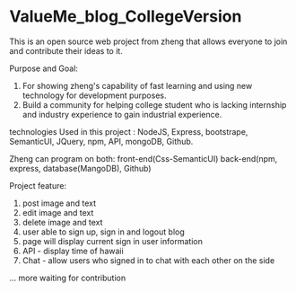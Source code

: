 # ValueMe_blog_CollegeVersion
This is an open source  web  project  from zheng that allows everyone to join and contribute their ideas to it. 

Purpose and Goal: 
1. For showing zheng's capability of fast learning  and using new  technology for development purposes.  
2. Build a community for helping college student who is lacking internship and industry experience to gain industrial experience. 

technologies Used in this project : 
NodeJS, Express, bootstrape, SemanticUI, JQuery, npm, API, mongoDB, Github. 

Zheng can program on both:
front-end(Css-SemanticUI)
back-end(npm, express, database(MangoDB), Github)

Project feature: 
1. post image and text
2. edit image and text
3. delete image and text
4. user able to sign up, sign in and logout blog
5. page will display current sign in user information
6. API - display time of hawaii
7. Chat - allow users who signed in to chat with each other on the side

...
more waiting for contribution
